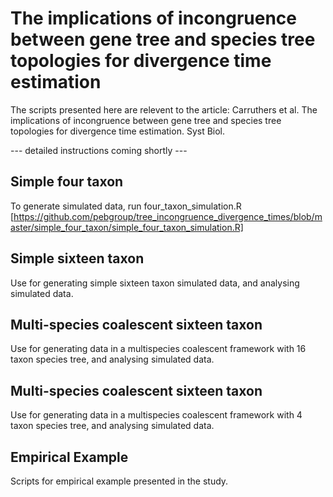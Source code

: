 # The implications of incongruence between gene tree and species tree topologies for divergence time estimation
The scripts presented here are relevent to the article: Carruthers et al. The implications of incongruence between gene tree and species tree topologies for divergence time estimation. Syst Biol.  

--- detailed instructions coming shortly ---

## Simple four taxon
To generate simulated data, run four_taxon_simulation.R [https://github.com/pebgroup/tree_incongruence_divergence_times/blob/master/simple_four_taxon/simple_four_taxon_simulation.R]


## Simple sixteen taxon
Use for generating simple sixteen taxon simulated data, and analysing simulated data. 

## Multi-species coalescent sixteen taxon
Use for generating data in a multispecies coalescent framework with 16 taxon species tree, and analysing simulated data.

## Multi-species coalescent sixteen taxon
Use for generating data in a multispecies coalescent framework with 4 taxon species tree, and analysing simulated data.

## Empirical Example
Scripts for empirical example presented in the study.






